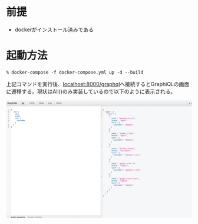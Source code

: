 # 前提
- dockerがインストール済みである

# 起動方法
```terminal
% docker-compose -f docker-compose.yml up -d --build
```

上記コマンドを実行後、[localhost:8000/graphql](http://localhost:8000/graphql)へ接続するとGraphiQLの画面に遷移する。現状はAll()のみ実装しているので以下のように表示される。

![shot1](./for_readme/screenshot_1.png)